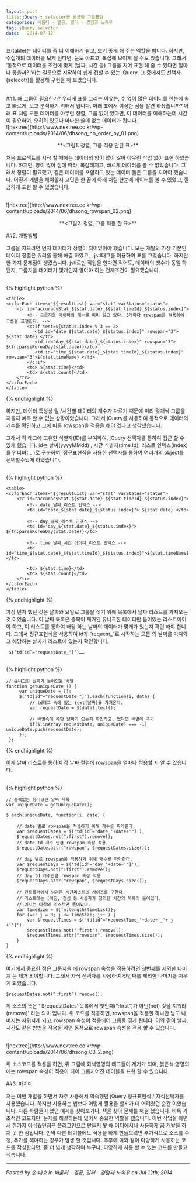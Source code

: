 ```yaml
---
layout: post
title:jQuery : selector를 활용한 그룹표현
categories: 배움터 - 열공, 일터 - 경험과 노하우
tag: jQuery selector
date:   2014-07-12
---
```


표(table)는 데이터를 좀 더 이해하기 쉽고, 보기 좋게 해 주는 역할을 합니다. 하지만, 수십개의 데이터를 보게 된다면, 눈도 아프고, 복잡해 보이게 될 수도 있습니다. 그래서 ‘동적으로 데이터를 조건에 맞게 (날짜, 시간 등) 그룹을 지어 표현 해 줄 수 있다면 얼마나 좋을까? ‘라는 질문으로 시작하여 쉽게 접할 수 있는 jQuery, 그 중에서도 선택자(selecotr)를 활용해 구현을 해 보았습니다.

 
<br>
##1. 왜 그룹이 필요한가?  
우리게 표를 그리는 이유는, 수 없이 많은 데이터를 한눈에 쉽고 빠르게, 보고 분석하기 위해서 입니다. 아래  표에서 이상한 점을 발견 하셨습니까? 아래 표 처럼 모든 데이터를 아무런 정렬, 그룹 없이 있다면, 이 데이터를 이해하는데 시간이 필요하며, 오히려 있으나 마나한 쓸데 없는 데이터가 됩니다.

<br>
![nextree](http://www.nextree.co.kr/wp-content/uploads/2014/06/dhsong_no_order_by_01.png)
<p align="center">**<그림1. 정렬, 그룹 적용 안된 표>**

처음 프로젝트를 시작 할 때에는 데이터의 양이 많이 않아 아무런 작업 없이 표현 하였습니다. 하지만, 양이 많아 짐에 따라, 복잡해지고, 빠르게 데이터를 볼 수 없었습니다. 그래서 정렬이 필요했고, 같은 데이터를 포함하고 있는 데이터 들은 그룹을 지어야 했습니다. 어떻게 개발을 해야할지 고민을 한 끝에 아래 처림 한눈에 데이터를 볼 수 있었고, 깔끔하게 표현 할 수 있었습니다.

<br>
![nextree](http://www.nextree.co.kr/wp-content/uploads/2014/06/dhsong_rowspan_02.png)
<p align="center">**<그림2. 정렬, 그룹 적용 한 표>**

##2. 개발방법

그룹을 지으려면 먼저 데이터가 정렬이 되어있어야 했습니다. 모든 개발의 가장 기본인 데이터 정렬은 쿼리를 통해 해결 하였고, , jstl태그를 이용하여 표를 그렸습니다.  하지만 한 가지 문제점이 생겼습니다. jstl로만 작업을 한다면 적어도, 데이터의 갯수가 동일 하던지,  그룹지을 데이터가 몇개인지 알아야 하는 전제조건이 필요했습니다.

<br>
{% highlight python %}

    <table>
    <c:forEach items="${resultList} var="stat" varStatus="status">
        <tr id="accuracyStat_${stat.date}_${stat.timeId}_${status.index}">
            <!-- 그룹지을 데이터의 개수를 미리 알고 있다. 3개마다 rowspan을 적용하여 그룹을 표현한다. -->
            <c:if test=${status.index % 3 == 2>
               <td id="date_${stat.date}_${status.index}" rowspan="3"> ${stat.date} </td>
               <td id="day_${stat.date}_${status.index}" rowspan="3"> ${fn:parseKoreaDay(stat.date)}</td>
               <td id="time_${stat.date}_${stat.timeId}_${status.index}" rowspan="3">${stat.timeName} </td>
            </c:if>
            <td> ${stat.time}</td>
            <td> ${stat.count}</td>
        </tr>
    </c:forEach>
    </table>
{% endhighlight %}
<br>

하지만,  데이터 특성상 일 /시간별 데이터의 개수가 다르기 때문에 미리 몇개씩 그룹을 지을지 예측 할 수 없는 상황이었습니다.  그래서 jQuery를 사용하여 동적으로 데이터의 개수를 확인하고 그에 따른 rowspan을 적용을 해야 겠다고 생각했습니다.

그래서  각 <td> 태그에 고유한 식별자(ID)를 부여하여, jQuery 선택자를 통하여 접근 할 수 있게 했습니다. id는 날짜(yyyyMMdd) , 시간 식별자(time Id), 리스트 인덱스(index)를 언더바( _ )로 구분하여, 정규표현식을 사용한 선택자를 통하여 여러개의 object를 선택할수있게 하였습니다.

<br>
{% highlight python %}

    <table>
    <c:forEach items="${resultList} var="stat" varStatus="status">
        <tr id="accuracyStat_${stat.date}_${stat.timeId}_${status.index}">
            <!-- date_날짜_리스트 인덱스 -->
            <td id="date_${stat.date}_${status.index}"> ${stat.date} </td>

            <!-- day_날짜_리스트 인덱스 -->
            <td id="day_${stat.date}_${status.index}"> ${fn:parseKoreaDay(stat.date)}</td>

            <!-- time_날짜_시간 아이디_리스트 인덱스 -->
            <td id="time_${stat.date}_${stat.timeId}_${status.index}">${stat.timeName} </td>

            <td> ${stat.time}</td>
            <td> ${stat.count}</td>
        </tr>
    </c:forEach>
    </table>
{% endhighlight %}
<br>

가장 먼저 했던 것은 날짜와 요일로 그룹을 짓기 위해 목록에서 날짜 리스트를 가져오는 것 이었습니다. 이 날짜 목록은 중복이 제거된 유니크한 데이터만 들어있는 리스트이어야 하고, 이 리스트를 통하여 해당 하는 날짜의 데이터가 몇개가 있는지 확인 해야 합니다. 그래서 정규표현식을 사용하여  id가 “request_”로 시작하는 모든 <td>의 날짜를 가져와 그 해당하는 날짜가 리스트에 있는지 확인합니다.

	 $(‘td[id^="requestDate_"]‘)……

<br>
{% highlight python %}

    // 유니크한 날짜가 들어있을 배열
    function getUniqueDate () {
         var uniqueDate = [];
         $('td[id^="requestDate_"]').each(function(i, data) {
             // td태그 속에 있는 text(날짜)를 가져온다.
             var requestDate = $(data).text();

             // 배열속에 해당 날짜가 있는지 확인하고, 없다면 배열에 추가
             if($.inArray(requestDate, uniqueDate) === -1) uniqueDate.push(requestDate);
         });
     };
{% endhighlight %}
<br>

이제  날짜 리스트를 통하여 각 날짜 컬럼에 rowspan을 얼마나 적용할 지 알 수 있습니다.

<br>
{% highlight python %}

    // 중복없는 유니크한 날짜 목록
    var uniqueDate = getUniqueDate();

    $.each(uniqueDate, function(i, date) {

        // date 별로 rowspan을 적용하기 위해 개수를 파악한다.
        var $requestDates = $('td[id^="date_'+date+'"]');
        $requestDates.not(":first").remove();
        // date td 개수 만큼 rowspan 속성 적용
        $requestDate.attr("rowspan", $requestDates.size());

        // day 별로 rowspan을 적용하기 위해 개수를 파악한다.
        var $requestDays = $('td[id^="day_'+date+'"]');
        $requestDays.not(":first").remove();
        // day td 개수만큼 rowspan 속성 적용
        $requestDays.attr("rowspan", $requestDays.size());

        // 컨트롤러에서 넘겨온 시간리스트의 사이즈를 구한다.
        // 리스트에는 [아침, 점심 등 사용자가 정의한 시간의 목록이 들어있다.
        // 예시는 아침의 리스트만 들어있다.
        var timeSize = ${fn:length(timeList)};
        for (var j = 0; j <= timeSize; j++ ) {
            var $requestTimes = $('td[id^="requestTime_'+date+'_'+ j +'"]');
            $requestTimes.not(":first").remove();
            $requestTimes.attr("rowspan", $requestTimes.size());
        }
    }
{% endhighlight %}
<br>

여기에서 중요한 점은 그룹지을 <td> 에 rowspan 속성을 적용하려면 첫번째를 제외한 나머지 <td>는 제거 되야합니다. 그래서 자식 선택자를 사용하여 첫번째를 제외한 나머지를 지우게 되었습니다.

	$requestDates.not(“:first”).remove();

위 소스의 뜻은 ‘ $requestDates’ 목록에서 첫번째(“:first”)가 아닌(not) 것을 지워라(remove)’ 라는 의미 입니다. 위 코드를 적용하면, rowspan을 적용할 <td>하나만 남고 나머지는 지워지게 되고, rowspan 속성이 적용되어 그룹을 짖게 됩니다. 이와 같이 날짜, 시간도 같은 방법을 적용을 하면 동적으로 rowspan 속성을 적용 할 수 있습니다.

<br>
![nextree](http://www.nextree.co.kr/wp-content/uploads/2014/06/dhsong_03_2.png)

위 소스코드를 적용을 하면, 위 그림에 회색영영의 <td> 태그들이 제거가 되며, 붉은색 영영의 <td>에는 rowspan 속성이 적용이 되어 그룹지어진 테이블을 표현 할 수 있습니다.

##3. 마치며

저는 이번 개발을 하면서 자주 사용해서 익숙했던 jQuery 정규표현식 / 자식선택자를 사용했습니다. 하지만 사용하는 법보다 어떻게 활용을 할지가 더 어려웠던 순간 이었습니다. 다른 사람들이 했던 예제를 찾아보거나, 책을 찾아 문제를 해결 했습니다. 비록 기초적인 코드지만, 문제를 해결하는데 있어서 중요한 역할을 했습니다.
이번 작업을 하면서 한가지 아쉬웠던점은 플러그인으로 만들지 못 해 어디에서나 사용하게 끔 개발을 하지 못 한 점입니다. 만약 다른 테이블에도 적용을 하게 만들으려면 추가적으로 소스를 수정, 추가를 해야하는 경우가 발생 할 것입니다. 추후에 이와 같이 다양하게 사용하는 코드를 작성한다면, 좀 더 넓게 생각하여 누구나, 다양하게 사용 할 수 있는 코드를 만들고 싶습니다.

---

*Posted by 송 대호 in 배움터 - 열공, 일터 - 경험과 노하우 on Jul 12th, 2014*
